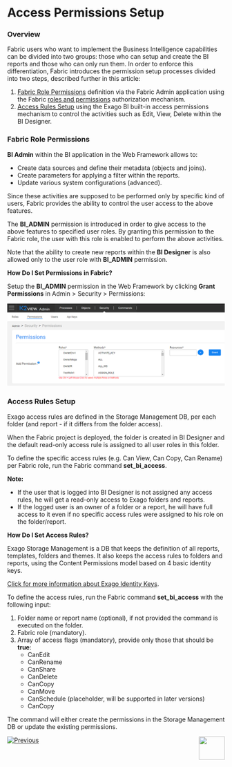 # Access Permissions Setup

### Overview

Fabric users who want to implement the Business Intelligence capabilities can be divided into two groups: those who can setup and create the BI reports and those who can only run them. In order to enforce this differentiation, Fabric introduces the permission setup processes divided into two steps, described further in this article:

1. [Fabric Role Permissions](02_Permissions_Setup.md#Fabric-Role-Permissions) definition via the Fabric Admin application using the Fabric [roles and permissions](/articles/17_fabric_credentials/01_fabric_credentials_overview.md) authorization mechanism.
2. [Access Rules Setup](02_Permissions_Setup.md#Access-Rules-Setup) using the Exago BI built-in access permissions mechanism to control the activities such as Edit, View, Delete within the BI Designer. 

### Fabric Role Permissions 

**BI Admin** within the BI application in the Web Framework allows to:

* Create data sources and define their metadata (objects and joins).
* Create parameters for applying a filter within the reports.
* Update various system configurations (advanced).

Since these activities are supposed to be performed only by specific kind of users, Fabric provides the ability to control the user access to the above features. 

The **BI_ADMIN** permission is introduced in order to give access to the above features to specified user roles. By granting this permission to the Fabric role, the user with this role is enabled to perform the above activities.

Note that the ability to create new reports within the **BI Designer** is also allowed only to the user role with **BI_ADMIN** permission.

**How Do I Set Permissions in Fabric?**

Setup the **BI_ADMIN** permission in the Web Framework by clicking **Grant Permissions** in Admin > Security > Permissions:

<img src="images/permissions_setup_0.PNG" alt="image" />

### Access Rules Setup

Exago access rules are defined in the Storage Management DB, per each folder (and report - if it differs from the folder access).

When the Fabric project is deployed, the <project name> folder is created in BI Designer and the default read-only access rule is assigned to all user roles in this folder.

To define the specific access rules (e.g. Can View, Can Copy, Can Rename) per Fabric role, run the Fabric command **set_bi_access**.

**Note:**

- If the user that is logged into BI Designer is not assigned any access rules, he will get a read-only access to Exago folders and reports.
- If the logged user is an owner of a folder or a report, he will have full access to it even if no specific access rules were assigned to his role on the folder/report.

**How Do I Set Access Rules?**

Exago Storage Management is a DB that keeps the definition of all reports, templates, folders and themes. It also keeps the access rules to folders and reports, using the Content Permissions model based on 4 basic identity keys.

[Click for more information about Exago Identity Keys](https://support.exagoinc.com/hc/en-us/articles/360042587313#h_2ffb7d21-1f58-47bd-957d-55a4eace7ef0).

To define the access rules, run the Fabric command **set_bi_access** with the following input:

1. Folder name or report name (optional), if not provided the command is executed on the <project name> folder.
2. Fabric role (mandatory).
3. Array of access flags (mandatory), provide only those that should be **true**: 
   * CanEdit
   * CanRename
   * CanShare
   * CanDelete
   * CanCopy
   * CanMove
   * CanSchedule (placeholder, will be supported in later versions)
   * CanCopy

The command will either create the permissions in the Storage Management DB or update the existing permissions.



[![Previous](/articles/images/Previous.png)](01_Installation.md)[<img align="right" width="60" height="54" src="/articles/images/Next.png">](03_Metadata_Setup.md) 

